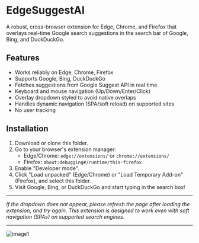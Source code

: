 # EdgeSuggestAI

A robust, cross-browser extension for Edge, Chrome, and Firefox that overlays real-time Google search suggestions in the search bar of Google, Bing, and DuckDuckGo.

## Features

- Works reliably on Edge, Chrome, Firefox
- Supports Google, Bing, DuckDuckGo
- Fetches suggestions from Google Suggest API in real time
- Keyboard and mouse navigation (Up/Down/Enter/Click)
- Overlay dropdown styled to avoid native overlaps
- Handles dynamic navigation (SPA/soft reload) on supported sites
- No user tracking

## Installation

1. Download or clone this folder.
2. Go to your browser's extension manager:
   - Edge/Chrome: `edge://extensions/` or `chrome://extensions/`
   - Firefox: `about:debugging#/runtime/this-firefox`
3. Enable "Developer mode".
4. Click "Load unpacked" (Edge/Chrome) or "Load Temporary Add-on" (Firefox), and select this folder.
5. Visit Google, Bing, or DuckDuckGo and start typing in the search box!

---

*If the dropdown does not appear, please refresh the page after loading the extension, and try again. This extension is designed to work even with soft navigation (SPAs) on supported search engines.*

---

![image1](image1)